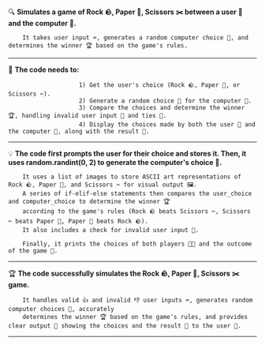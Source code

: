 🔍 **Simulates a game of Rock 🪨, Paper 📄, Scissors ✂️ between a user 👤 and the computer 🤖.**
     
        It takes user input ⌨️, generates a random computer choice 🎲, and determines the winner 🏆 based on the game's rules.
________________________________________________________________________________________________________________________________________________________________________

🎯 **The code needs to:** 
                        
                        1) Get the user's choice (Rock 🪨, Paper 📄, or Scissors ✂️).    
                        2) Generate a random choice 🎲 for the computer 🤖.
                        3) Compare the choices and determine the winner 🏆, handling invalid user input 🚫 and ties 🤝. 
                        4) Display the choices made by both the user 👤 and the computer 🤖, along with the result 🎉.

________________________________________________________________________________________________________________________________________________________________________
💡 **The code first prompts the user for their choice and stores it. Then, it uses random.randint(0, 2) to generate the computer's choice 🎲.**
        
        It uses a list of images to store ASCII art representations of Rock 🪨, Paper 📄, and Scissors ✂️ for visual output 🖼️. 
        A series of if-elif-else statements then compares the user_choice and computer_choice to determine the winner 🏆 
        according to the game's rules (Rock 🪨 beats Scissors ✂️, Scissors ✂️ beats Paper 📄, Paper 📄 beats Rock 🪨). 
        It also includes a check for invalid user input 🚫. 

        Finally, it prints the choices of both players 👤🤖 and the outcome of the game 🎉.

________________________________________________________________________________________________________________________________________________________________________
🏆 **The code successfully simulates the Rock 🪨, Paper 📄, Scissors ✂️ game.**
        
        It handles valid 👍 and invalid 👎 user inputs ⌨️, generates random computer choices 🎲, accurately 
        determines the winner 🏆 based on the game's rules, and provides clear output 📢 showing the choices and the result 🎉 to the user 👤.

________________________________________________________________________________________________________________________________________________________________________
